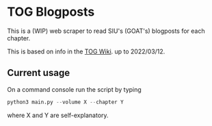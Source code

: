 # TOG Blogposts
This is a (WIP) web scraper to read SIU's (GOAT's) blogposts for each chapter.

This is based on info in the [TOG Wiki](https://towerofgod.fandom.com/wiki/Tower_of_God_Wiki). up to 2022/03/12.

## Current usage

On a command console run the script by typing 
```Python
python3 main.py --volume X --chapter Y
```
where X and Y are self-explanatory.
